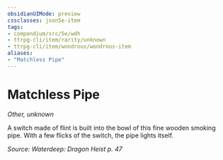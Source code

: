 ```yaml
---
obsidianUIMode: preview
cssclasses: json5e-item
tags:
- compendium/src/5e/wdh
- ttrpg-cli/item/rarity/unknown
- ttrpg-cli/item/wondrous/wondrous-item
aliases: 
- "Matchless Pipe"
---
```

# Matchless Pipe
*Other, unknown*  


A switch made of flint is built into the bowl of this fine wooden smoking pipe. With a few flicks of the switch, the pipe lights itself.

*Source: Waterdeep: Dragon Heist p. 47*